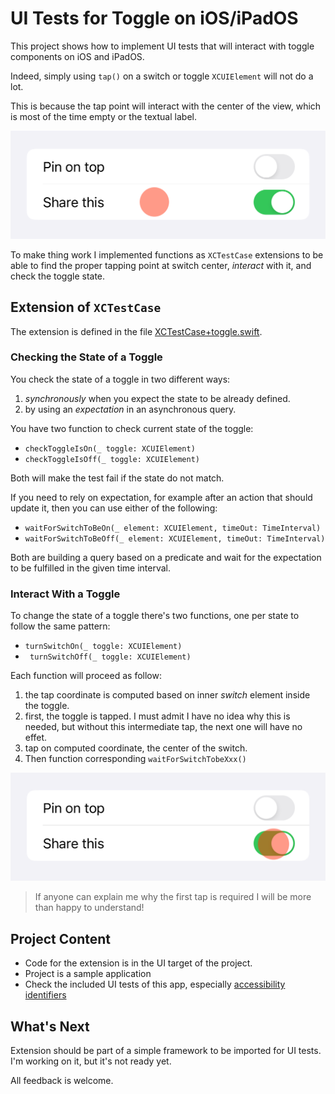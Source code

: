 #  UI Tests for Toggle on iOS/iPadOS

This project shows how to implement UI tests that will interact with toggle components on iOS and iPadOS.

Indeed, simply using `tap()` on a switch or toggle `XCUIElement` will not do a lot.

This is because the tap point will interact with the center of the view, which is most of the time empty or the textual label.

![Taping the center of a toggle does nothing](doc/img/togglesTap@3x.png )

To make thing work I implemented functions as `XCTestCase` extensions to be able to find the proper tapping point at switch center, _interact_ with it, and check the toggle state.

## Extension of `XCTestCase`

The extension is defined in the file [XCTestCase+toggle.swift](suiToggleUITests/xctest/XCTestCase+toggle.swift).

### Checking the State of a Toggle

You check the state of a toggle in two different ways:
1. _synchronously_ when you expect the state to be already defined.
2. by using an _expectation_ in an asynchronous query.

You have two function to check current state of the toggle:

- `checkToggleIsOn(_ toggle: XCUIElement)`
- `checkToggleIsOff(_ toggle: XCUIElement)`

Both will make the test fail if the state do not match.

If you need to rely on expectation, for example after an action that should update it, then you can use either of the following:

- `waitForSwitchToBeOn(_ element: XCUIElement, timeOut: TimeInterval)`
- `waitForSwitchToBeOff(_ element: XCUIElement, timeOut: TimeInterval)`

Both are building a query based on a predicate and wait for the expectation to be fulfilled in the given time interval.

### Interact With a Toggle

To change the state of a toggle there's two functions, one per state to follow the same pattern:

- `turnSwitchOn(_ toggle: XCUIElement)`
- ` turnSwitchOff(_ toggle: XCUIElement)`

Each function will proceed as follow:

1. the tap coordinate is computed based on inner _switch_ element inside the toggle.
2. first, the toggle is tapped. I must admit I have no idea why this is needed, but without this intermediate tap, the next one will have no effet.
3. tap on computed coordinate, the center of the switch.
4. Then function corresponding `waitForSwitchTobeXxx()`

![You need to tap the center of the switch of a toggle](doc/img/togglesTap-fixed@3x.png )

> If anyone can explain me why the first tap is required I will be more than happy to understand!


## Project Content

- Code for the extension is in the UI target of the project.
- Project is a sample application
- Check the included UI tests of this app, especially [accessibility identifiers](doc/a11-identifiers.html)


## What's Next

Extension should be part of a simple framework to be imported for UI tests.
I'm working on it, but it's not ready yet.

All feedback is welcome.

